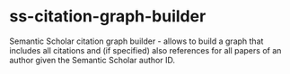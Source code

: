 # ss-citation-graph-builder
Semantic Scholar citation graph builder - allows to build a graph that includes all citations and (if specified) also references for all papers of an author given the Semantic Scholar author ID.
